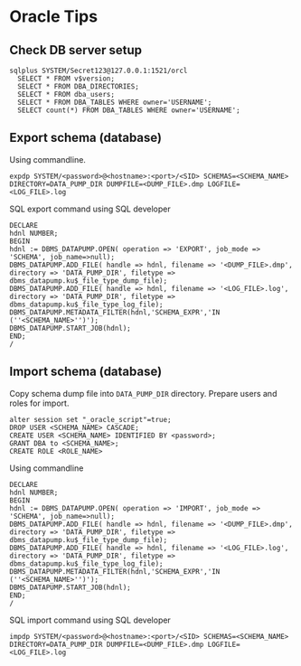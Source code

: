 # Oracle Tips

## Check DB server setup
```
sqlplus SYSTEM/Secret123@127.0.0.1:1521/orcl
  SELECT * FROM v$version;
  SELECT * FROM DBA_DIRECTORIES;
  SELECT * FROM dba_users;
  SELECT * FROM DBA_TABLES WHERE owner='USERNAME';
  SELECT count(*) FROM DBA_TABLES WHERE owner='USERNAME';
```

## Export schema (database)
Using commandline.
```
expdp SYSTEM/<password>@<hostname>:<port>/<SID> SCHEMAS=<SCHEMA_NAME> DIRECTORY=DATA_PUMP_DIR DUMPFILE=<DUMP_FILE>.dmp LOGFILE=<LOG_FILE>.log
```
SQL export command using SQL developer
```
DECLARE
hdnl NUMBER;
BEGIN
hdnl := DBMS_DATAPUMP.OPEN( operation => 'EXPORT', job_mode => 'SCHEMA', job_name=>null);
DBMS_DATAPUMP.ADD_FILE( handle => hdnl, filename => '<DUMP_FILE>.dmp', directory => 'DATA_PUMP_DIR', filetype => dbms_datapump.ku$_file_type_dump_file);
DBMS_DATAPUMP.ADD_FILE( handle => hdnl, filename => '<LOG_FILE>.log',  directory => 'DATA_PUMP_DIR', filetype => dbms_datapump.ku$_file_type_log_file);
DBMS_DATAPUMP.METADATA_FILTER(hdnl,'SCHEMA_EXPR','IN (''<SCHEMA_NAME>'')');
DBMS_DATAPUMP.START_JOB(hdnl);
END;
/  
```

## Import schema (database)
Copy schema dump file into ``DATA_PUMP_DIR`` directory.
Prepare users and roles for import.
```
alter session set "_oracle_script"=true;
DROP USER <SCHEMA_NAME> CASCADE;
CREATE USER <SCHEMA_NAME> IDENTIFIED BY <password>;
GRANT DBA to <SCHEMA_NAME>;
CREATE ROLE <ROLE_NAME>
```
Using commandline 
```
DECLARE
hdnl NUMBER;
BEGIN
hdnl := DBMS_DATAPUMP.OPEN( operation => 'IMPORT', job_mode => 'SCHEMA', job_name=>null);
DBMS_DATAPUMP.ADD_FILE( handle => hdnl, filename => '<DUMP_FILE>.dmp', directory => 'DATA_PUMP_DIR', filetype => dbms_datapump.ku$_file_type_dump_file);
DBMS_DATAPUMP.ADD_FILE( handle => hdnl, filename => '<LOG_FILE>.log',  directory => 'DATA_PUMP_DIR', filetype => dbms_datapump.ku$_file_type_log_file);
DBMS_DATAPUMP.METADATA_FILTER(hdnl,'SCHEMA_EXPR','IN (''<SCHEMA_NAME>'')');
DBMS_DATAPUMP.START_JOB(hdnl);
END;
/
```
SQL import command using SQL developer
```
impdp SYSTEM/<password>@<hostname>:<port>/<SID> SCHEMAS=<SCHEMA_NAME> DIRECTORY=DATA_PUMP_DIR DUMPFILE=<DUMP_FILE>.dmp LOGFILE=<LOG_FILE>.log
```
